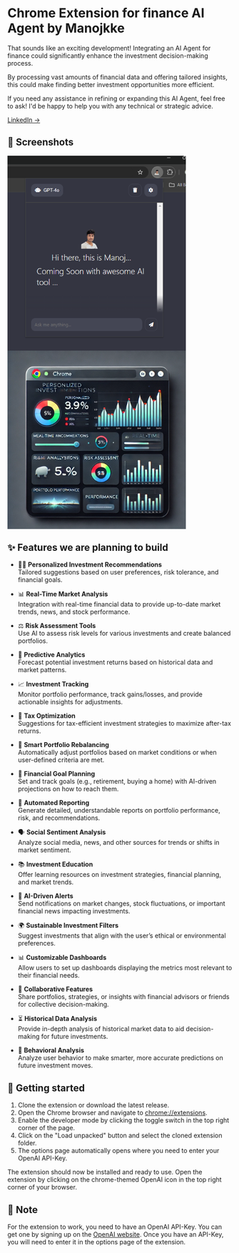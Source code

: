 # Chrome Extension for finance AI Agent by Manojkke

That sounds like an exciting development! Integrating an AI Agent for finance could significantly enhance the investment decision-making process. 

By processing vast amounts of financial data and offering tailored insights, this could make finding better investment opportunities more efficient. 

If you need any assistance in refining or expanding this AI Agent, feel free to ask! I'd be happy to help you with any technical or strategic advice.

[LinkedIn -> ](https://www.linkedin.com/in/manoj-kumar-kandasamy-05659a46/)


## 📸 Screenshots
<div style="display: flex; gap: 20px; justify-content: start; align-items: start;">
    <img src='assets/preview-1.png' width='400' alt='Chat Completion Preview' />
</div>
<div style="display: flex; gap: 20px; justify-content: start; align-items: start;">
    <img src='assets/preview-2.png' width='400' alt='Chat Completion Preview' />
</div>


## ✨ Features we are planning to build 

- 🧑‍💻 **Personalized Investment Recommendations**  
  Tailored suggestions based on user preferences, risk tolerance, and financial goals.

- 📊 **Real-Time Market Analysis**  
  Integration with real-time financial data to provide up-to-date market trends, news, and stock performance.

- ⚖️ **Risk Assessment Tools**  
  Use AI to assess risk levels for various investments and create balanced portfolios.

- 🔮 **Predictive Analytics**  
  Forecast potential investment returns based on historical data and market patterns.

- 📈 **Investment Tracking**  
  Monitor portfolio performance, track gains/losses, and provide actionable insights for adjustments.

- 💸 **Tax Optimization**  
  Suggestions for tax-efficient investment strategies to maximize after-tax returns.

- 🔄 **Smart Portfolio Rebalancing**  
  Automatically adjust portfolios based on market conditions or when user-defined criteria are met.

- 🎯 **Financial Goal Planning**  
  Set and track goals (e.g., retirement, buying a home) with AI-driven projections on how to reach them.

- 📑 **Automated Reporting**  
  Generate detailed, understandable reports on portfolio performance, risk, and recommendations.

- 🗣️ **Social Sentiment Analysis**  
  Analyze social media, news, and other sources for trends or shifts in market sentiment.

- 📚 **Investment Education**  
  Offer learning resources on investment strategies, financial planning, and market trends.

- 📲 **AI-Driven Alerts**  
  Send notifications on market changes, stock fluctuations, or important financial news impacting investments.

- 🌍 **Sustainable Investment Filters**  
  Suggest investments that align with the user’s ethical or environmental preferences.

- 📊 **Customizable Dashboards**  
  Allow users to set up dashboards displaying the metrics most relevant to their financial needs.

- 🤝 **Collaborative Features**  
  Share portfolios, strategies, or insights with financial advisors or friends for collective decision-making.

- ⏳ **Historical Data Analysis**  
  Provide in-depth analysis of historical market data to aid decision-making for future investments.

- 🧠 **Behavioral Analysis**  
  Analyze user behavior to make smarter, more accurate predictions on future investment moves.



 
## 🚀 Getting started
    
1. Clone the extension or download the latest release.
2. Open the Chrome browser and navigate to [chrome://extensions](chrome://extensions).
3. Enable the developer mode by clicking the toggle switch in the top right corner of the page.
4. Click on the "Load unpacked" button and select the cloned extension folder.
5. The options page automatically opens where you need to enter your OpenAI API-Key.
    
The extension should now be installed and ready to use. Open the extension by clicking on the chrome-themed OpenAI icon in the top right corner of your browser.

## 🚨 Note

For the extension to work, you need to have an OpenAI API-Key. You can get one by signing up on the [OpenAI website](https://openai.com/). Once you have an API-Key, you will need to enter it in the options page of the extension.
